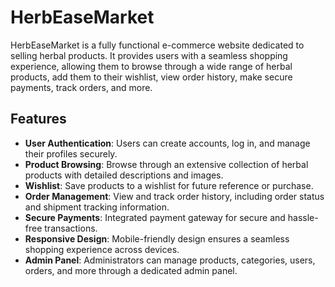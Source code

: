 # HerbEaseMarket

HerbEaseMarket is a fully functional e-commerce website dedicated to selling herbal products. It provides users with a seamless shopping experience, allowing them to browse through a wide range of herbal products, add them to their wishlist, view order history, make secure payments, track orders, and more.

## Features

- **User Authentication**: Users can create accounts, log in, and manage their profiles securely.
- **Product Browsing**: Browse through an extensive collection of herbal products with detailed descriptions and images.
- **Wishlist**: Save products to a wishlist for future reference or purchase.
- **Order Management**: View and track order history, including order status and shipment tracking information.
- **Secure Payments**: Integrated payment gateway for secure and hassle-free transactions.
- **Responsive Design**: Mobile-friendly design ensures a seamless shopping experience across devices.
- **Admin Panel**: Administrators can manage products, categories, users, orders, and more through a dedicated admin panel.
